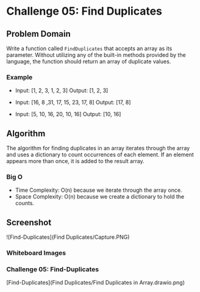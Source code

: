 ﻿# Challenge 05: Find Duplicates

## Problem Domain
Write a function called `FindDuplicates` that accepts an array as its parameter. Without utilizing any of the built-in methods provided by the language, the function should return an array of duplicate values.

### Example
- Input: [1, 2, 3, 1, 2, 3]
  Output: [1, 2, 3]

- Input: [16, 8 ,31, 17, 15, 23, 17, 8]
  Output: [17, 8]

- Input: [5, 10, 16, 20, 10, 16]
  Output: [10, 16]

## Algorithm
The algorithm for finding duplicates in an array iterates through the array and uses a dictionary to count occurrences of each element. If an element appears more than once, it is added to the result array.

### Big O
- Time Complexity: O(n) because we iterate through the array once.
- Space Complexity: O(n) because we create a dictionary to hold the counts.

## Screenshot
![Find-Duplicates](Find Duplicates/Capture.PNG)

### Whiteboard Images

### Challenge 05: Find-Duplicates
[Find-Duplicates](Find Duplicates/Find Duplicates in Array.drawio.png)
